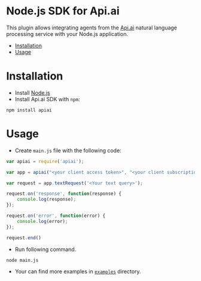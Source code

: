 # Node.js SDK for Api.ai

This plugin allows integrating agents from the [Api.ai](http://api.ai) natural language processing service with your Node.js application.

* [Installation](#installation)
* [Usage](#usage)

# Installation

* Install [Node.js](https://nodejs.org/)
* Install Api.ai SDK with `npm`:
```shell
npm install apiai
```

# Usage
* Create `main.js` file with the following code:
```javascript
var apiai = require('apiai');

var app = apiai("<your client access token>", "<your client subscription key>");

var request = app.textRequest('<Your text query>');

request.on('response', function(response) {
    console.log(response);
});

request.on('error', function(error) {
    console.log(error);
});

request.end()
```
* Run following command.
```shell
node main.js
```
* Your can find more examples in [`examples`](examples) directory.

